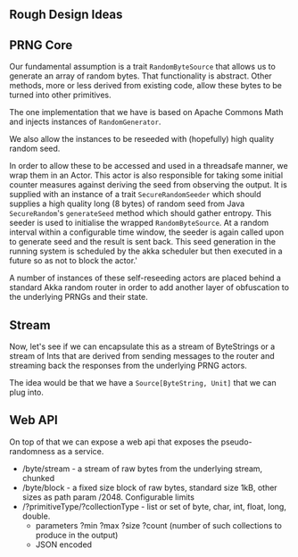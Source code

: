 Rough Design Ideas
------------------

PRNG Core
---------

Our fundamental assumption is a trait `RandomByteSource` that allows us to generate an array of random bytes. That functionality is abstract. Other methods, more or less derived from existing code, allow these bytes to be turned into other primitives.

The one implementation that we have is based on Apache Commons Math and injects instances of `RandomGenerator`.

We also allow the instances to be reseeded with (hopefully) high quality random seed.

In order to allow these to be accessed and used in a threadsafe manner, we wrap them in an Actor. This actor is also responsible for taking some initial counter measures against deriving the seed from observing the output. It is supplied with an instance of a trait `SecureRandomSeeder` which should supplies a high quality long (8 bytes) of random seed from Java `SecureRandom`'s `generateSeed` method which should gather entropy. This seeder is used to initialise the wrapped `RandomByteSource`. At a random interval within a configurable time window, the seeder is again called upon to generate seed and the result is sent back. This seed generation in the running system is scheduled by the akka scheduler but then executed in a future so as not to block the actor.'

A number of instances of these self-reseeding actors are placed behind a standard Akka random router in order to add another layer of obfuscation to the underlying PRNGs and their state.

Stream
------

Now, let's see if we can encapsulate this as a stream of ByteStrings or a stream of Ints that are derived from sending
messages to the router and streaming back the responses from the underlying PRNG actors.

The idea would be that we have a `Source[ByteString, Unit]` that we can plug into.


Web API
-------

On top of that we can expose a web api that exposes the pseudo-randomness as a service.

* /byte/stream - a stream of raw bytes from the underlying stream, chunked
* /byte/block - a fixed size block of raw bytes, standard size 1kB, other sizes as path param /2048. Configurable limits
* /?primitiveType/?collectionType - list or set of byte, char, int, float, long, double.
  * parameters ?min ?max ?size ?count (number of such collections to produce in the output)
  * JSON encoded






